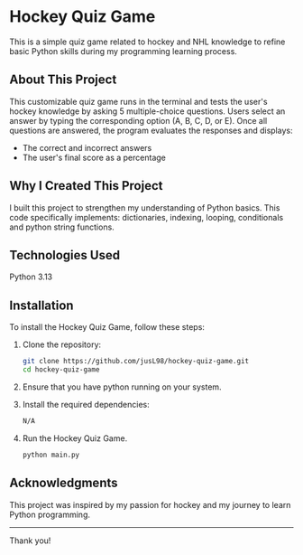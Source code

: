 # Hockey Quiz Game
This is a simple quiz game related to hockey and NHL knowledge to refine basic Python skills during my programming learning process.

## About This Project
This customizable quiz game runs in the terminal and tests the user's hockey knowledge by asking 5 multiple-choice questions. Users select an answer by typing the corresponding option (A, B, C, D, or E). Once all questions are answered, the program evaluates the responses and displays:
- The correct and incorrect answers
- The user's final score as a percentage
  
## Why I Created This Project
I built this project to strengthen my understanding of Python basics. This code specifically implements: dictionaries, indexing, looping, conditionals and python string functions.

## Technologies Used
Python 3.13

## Installation
To install the Hockey Quiz Game, follow these steps:

1. Clone the repository:

   ```bash
   git clone https://github.com/jusL98/hockey-quiz-game.git
   cd hockey-quiz-game
   ```

2. Ensure that you have python running on your system.

3. Install the required dependencies:

   ```bash
   N/A
   ```

4. Run the Hockey Quiz Game.
   ```bash
   python main.py
   ```

## Acknowledgments
This project was inspired by my passion for hockey and my journey to learn Python programming.

---
Thank you! 

